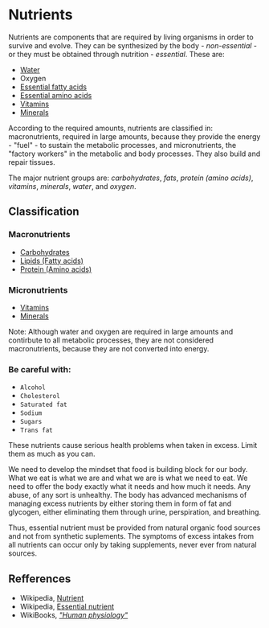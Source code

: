 # Nutrients

Nutrients are components that are required by living organisms in order to survive and evolve. They can be synthesized by the body - _non-essential_ - or 
they must be obtained through nutrition - _essential_. These are:
- [Water](macronutrients/water.md)
- Oxygen
- [Essential fatty acids](macronutrients/fats/fats.md)
- [Essential amino acids](macronutrients/protein/protein.md)
- [Vitamins](micronutrients/vitamins/vitamins.md)
- [Minerals](micronutrients/minerals/minerals.md)

According to the required amounts, nutrients are classified in: macronutrients, required in large amounts, because they provide the energy - "fuel" - to sustain the metabolic processes, and micronutrients, 
the "factory workers" in the metabolic and body processes. They also build and repair tissues.

The major nutrient groups are: _carbohydrates_, _fats_, _protein (amino acids)_, _vitamins_, _minerals_, _water_, and _oxygen_.

## Classification
### Macronutrients
- [Carbohydrates](macronutrients/carbohydrates/carbohydrates.md)
- [Lipids (Fatty acids)](macronutrients/fats/fats.md)
- [Protein (Amino acids)](macronutrients/protein/protein.md)

### Micronutrients
- [Vitamins](micronutrients/vitamins/vitamins.md)
- [Minerals](micronutrients/minerals/minerals.md)

Note: Although water and oxygen are required in large amounts and contirbute to all metabolic processes, they are not considered macronutrients, because they are not converted into energy.

### Be careful with:
- `Alcohol`
- `Cholesterol`
- `Saturated fat`
- `Sodium`
- `Sugars`
- `Trans fat`

These nutrients cause serious health problems when taken in excess. Limit them as much as you can.

We need to develop the mindset that food is building block for our body. What we eat is what we are and what we are 
is what we need to eat. We need to offer the body exactly what it needs and how much it needs. Any abuse, of any sort 
is unhealthy. The body has advanced mechanisms of managing excess nutrients by either storing them in form of 
fat and glycogen, either eliminating them through urine, perspiration, and breathing. 

Thus, essential nutrient must be provided from natural organic food sources and not from synthetic suplements. 
The symptoms of excess intakes from all nutrients can occur only by taking supplements, never ever from natural sources.

## Refferences
- Wikipedia, [Nutrient](https://en.wikipedia.org/wiki/Nutrient)
- Wikipedia, [Essential nutrient](https://en.wikipedia.org/wiki/Essential_nutrient)
- WikiBooks, [_"Human physiology"_](https://en.wikibooks.org/wiki/Human_Physiology/Nutrition)